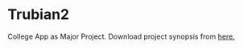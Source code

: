 # Trubian2
College App as Major Project.
Download project synopsis from [here.](https://github.com/jaikherajani/Trubian2/blob/master/JKK_Project_Synopsis.pdf)
